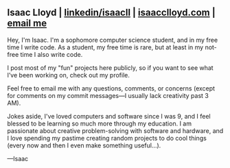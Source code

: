 ## Isaac Lloyd | [linkedin/isaacll](https://linkedin.com/in/isaacll) | [isaacclloyd.com](https://isaacclloyd.com/) | [email me](mailto:isaac@isaacclloyd.com)

Hey, I'm Isaac. I'm a sophomore computer science student, and in my free time I write code. As a student, my free time is rare, but at least in my not-free time I also write code.

I post most of my "fun" projects here publicly, so if you want to see what I’ve been working on, check out my profile.

Feel free to email me with any questions, comments, or concerns (except for comments on my commit messages—I usually lack creativity past 3 AM).

Jokes aside, I've loved computers and software since I was 9, and I feel blessed to be learning so much more through my education. I am passionate about creative problem-solving with software and hardware, and I love spending my pastime creating random projects to do cool things (every now and then I even make something useful...).

—Isaac
